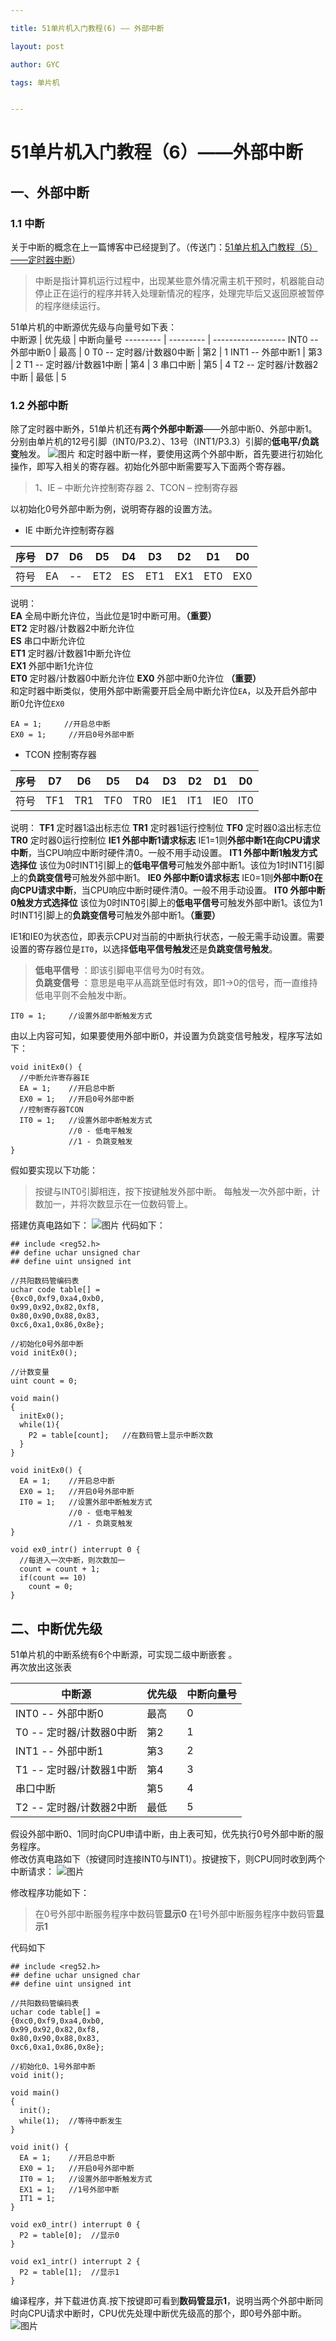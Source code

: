 ```yaml
---

title: 51单片机入门教程(6) —— 外部中断

layout: post

author: GYC

tags: 单片机


---      
```



# 51单片机入门教程（6）——外部中断

## 一、外部中断

### 1.1 中断
关于中断的概念在上一篇博客中已经提到了。（传送门：[51单片机入门教程（5）——定时器中断](https://blog.csdn.net/qq_19799765/article/details/84501917)）    
> 中断是指计算机运行过程中，出现某些意外情况需主机干预时，机器能自动停止正在运行的程序并转入处理新情况的程序，处理完毕后又返回原被暂停的程序继续运行。    

51单片机的中断源优先级与向量号如下表：    
中断源  |  优先级  |  中断向量号
--------- | --------- | ------------------
INT0 -- 外部中断0 | 最高 | 0
T0 -- 定时器/计数器0中断 | 第2 | 1
INT1 -- 外部中断1 | 第3 | 2
T1 -- 定时器/计数器1中断 | 第4 | 3
串口中断 | 第5 | 4
T2 -- 定时器/计数器2中断 | 最低 | 5

### 1.2 外部中断
除了定时器中断外，51单片机还有**两个外部中断源**——外部中断0、外部中断1。分别由单片机的12号引脚（INT0/P3.2）、13号（INT1/P3.3）引脚的**低电平/负跳变**触发。
![图片](https://raw.githubusercontent.com/ChasorG/ChasorG.github.io/master/_posts/181202/1.png)
和定时器中断一样，要使用这两个外部中断，首先要进行初始化操作，即写入相关的寄存器。初始化外部中断需要写入下面两个寄存器。
> 1、IE – 中断允许控制寄存器
> 2、TCON – 控制寄存器    

以初始化0号外部中断为例，说明寄存器的设置方法。

- IE 中断允许控制寄存器   

序号 | D7 | D6 | D5 | D4 | D3 | D2 | D1 | D0 
----- | ---- | ---- | ---- | ---- | ---- | ---- | ---- | ---- 
符号 | EA | -- | ET2 | ES | ET1 | EX1 | ET0 | EX0    
说明：    
**EA** 全局中断允许位，当此位是1时中断可用。**（重要）**        
**ET2** 定时器/计数器2中断允许位            
**ES**  串口中断允许位        
**ET1** 定时器/计数器1中断允许位        
**EX1** 外部中断1允许位        
**ET0** 定时器/计数器0中断允许位 
**EX0** 外部中断0允许位 **（重要）**           
和定时器中断类似，使用外部中断需要开启全局中断允许位`EA`，以及开启外部中断0允许位`EX0`

```clike
EA = 1;     //开启总中断
EX0 = 1;	 //开启0号外部中断
```

- TCON 控制寄存器     

序号 | D7 | D6 | D5 | D4 | D3 | D2 | D1 | D0 
----- | ---- | ---- | ---- | ---- | ---- | ---- | ---- | ---- 
符号 | TF1 | TR1 | TF0 | TR0 | IE1 | IT1 | IE0 | IT0
说明：
**TF1** 定时器1溢出标志位
**TR1** 定时器1运行控制位
**TF0** 定时器0溢出标志位
**TR0** 定时器0运行控制位
**IE1 外部中断1请求标志**  IE1=1则**外部中断1在向CPU请求中断**，当CPU响应中断时硬件清0。一般不用手动设置。
**IT1 外部中断1触发方式选择位** 该位为0时INT1引脚上的**低电平信号**可触发外部中断1。该位为1时INT1引脚上的**负跳变信号**可触发外部中断1。
**IE0 外部中断0请求标志**  IE0=1则**外部中断0在向CPU请求中断**，当CPU响应中断时硬件清0。一般不用手动设置。
**IT0 外部中断0触发方式选择位** 该位为0时INT0引脚上的**低电平信号**可触发外部中断1。该位为1时INT1引脚上的**负跳变信号**可触发外部中断1。**（重要）**   

IE1和IE0为状态位，即表示CPU对当前的中断执行状态，一般无需手动设置。需要设置的寄存器位是`IT0`，以选择**低电平信号触发**还是**负跳变信号触发**。    
> **低电平信号** ：即该引脚电平信号为0时有效。    
> **负跳变信号** ：意思是电平从高跳至低时有效，即1→0的信号，而一直维持低电平则不会触发中断。    

```clike
IT0 = 1;	 //设置外部中断触发方式 
```

由以上内容可知，如果要使用外部中断0，并设置为负跳变信号触发，程序写法如下：

```clike
void initEx0() {
  //中断允许寄存器IE
  EA = 1;	 //开启总中断
  EX0 = 1;	 //开启0号外部中断
  //控制寄存器TCON
  IT0 = 1;	 //设置外部中断触发方式 
             //0 - 低电平触发
             //1 - 负跳变触发
}
```
假如要实现以下功能：
> 按键与INT0引脚相连，按下按键触发外部中断。
> 每触发一次外部中断，计数加一，并将次数显示在一位数码管上。

搭建仿真电路如下：
![图片](https://raw.githubusercontent.com/ChasorG/ChasorG.github.io/master/_posts/181202/2.png)
代码如下：

```clike
## include <reg52.h>
## define uchar unsigned char
## define uint unsigned int

//共阳数码管编码表
uchar code table[] =
{0xc0,0xf9,0xa4,0xb0,
0x99,0x92,0x82,0xf8,
0x80,0x90,0x88,0x83,
0xc6,0xa1,0x86,0x8e};

//初始化0号外部中断
void initEx0();

//计数变量
uint count = 0;

void main()
{
  initEx0();
  while(1){
    P2 = table[count];   //在数码管上显示中断次数
  }
}

void initEx0() {
  EA = 1;	 //开启总中断
  EX0 = 1;	 //开启0号外部中断
  IT0 = 1;	 //设置外部中断触发方式 
             //0 - 低电平触发
             //1 - 负跳变触发
}

void ex0_intr() interrupt 0 { 
  //每进入一次中断，则次数加一
  count = count + 1;
  if(count == 10)
    count = 0;
}
```
## 二、中断优先级
51单片机的中断系统有6个中断源，可实现二级中断嵌套 。     
再次放出这张表       

 中断源  |  优先级  |  中断向量号
--------- | --------- | ------------------
INT0 -- 外部中断0 | 最高 | 0
T0 -- 定时器/计数器0中断 | 第2 | 1
INT1 -- 外部中断1 | 第3 | 2
T1 -- 定时器/计数器1中断 | 第4 | 3
串口中断 | 第5 | 4
T2 -- 定时器/计数器2中断 | 最低 | 5

假设外部中断0、1同时向CPU申请中断，由上表可知，优先执行0号外部中断的服务程序。    
修改仿真电路如下（按键同时连接INT0与INT1）。按键按下，则CPU同时收到两个中断请求：
![图片](https://raw.githubusercontent.com/ChasorG/ChasorG.github.io/master/_posts/181202/3.png)

修改程序功能如下：
> 在0号外部中断服务程序中数码管**显示0**
> 在1号外部中断服务程序中数码管**显示1**    

代码如下

```clike
## include <reg52.h>
## define uchar unsigned char
## define uint unsigned int

//共阳数码管编码表
uchar code table[] =
{0xc0,0xf9,0xa4,0xb0,
0x99,0x92,0x82,0xf8,
0x80,0x90,0x88,0x83,
0xc6,0xa1,0x86,0x8e};

//初始化0、1号外部中断
void init();

void main()
{
  init();
  while(1);  //等待中断发生
}

void init() {
  EA = 1;	 //开启总中断
  EX0 = 1;	 //开启0号外部中断
  IT0 = 1;	 //设置外部中断触发方式 
  EX1 = 1;   //1号外部中断
  IT1 = 1;
}

void ex0_intr() interrupt 0 { 
  P2 = table[0];  //显示0
}

void ex1_intr() interrupt 2 { 
  P2 = table[1];  //显示1
}
```
编译程序，并下载进仿真.按下按键即可看到**数码管显示1**，说明当两个外部中断同时向CPU请求中断时，CPU优先处理中断优先级高的那个，即0号外部中断。
![图片](https://raw.githubusercontent.com/ChasorG/ChasorG.github.io/master/_posts/181202/4.png)